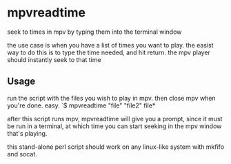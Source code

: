 # mpvreadtime
seek to times in mpv by typing them into the terminal window

the use case is when you have a list of times you want to play.   the easist way to do this is to type the time needed, and hit return.  the mpv player should instantly seek to that time 

## Usage 
run the script with the files you wish to play in mpv.  then close mpv when you're done. easy.
`$ mpvreadtime "file" "file2" file*

after this script runs mpv, mpvreadtime will give you a prompt, since it must be run in a terminal, at which time you can start seeking in the mpv window that's playing.

this stand-alone perl script should work on any linux-like system with mkfifo and socat.
